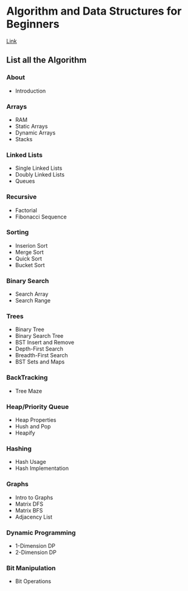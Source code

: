 # Algorithm and Data Structures for Beginners
[Link](https://neetcode.io/courses/dsa-for-beginners/2)

## List all the Algorithm
### About 
* Introduction
  
### Arrays
* RAM
* Static Arrays
* Dynamic Arrays
* Stacks
  
### Linked Lists
* Single Linked Lists
* Doubly Linked Lists
* Queues

### Recursive
* Factorial
* Fibonacci Sequence

### Sorting
* Inserion Sort
* Merge Sort
* Quick Sort
* Bucket Sort

### Binary Search
* Search Array
* Search Range

### Trees
* Binary Tree
* Binary Search Tree
* BST Insert and Remove
* Depth-First Search
* Breadth-First Search
* BST Sets and Maps

### BackTracking
* Tree Maze

### Heap/Priority Queue
* Heap Properties
* Hush and Pop
* Heapify

### Hashing
* Hash Usage
* Hash Implementation

### Graphs
* Intro to Graphs
* Matrix DFS
* Matrix BFS
* Adjacency List

### Dynamic Programming
* 1-Dimension DP
* 2-Dimension DP

### Bit Manipulation
* Bit Operations
